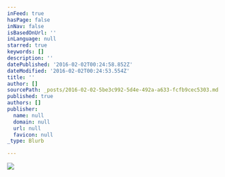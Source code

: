 ```yaml
---
inFeed: true
hasPage: false
inNav: false
isBasedOnUrl: ''
inLanguage: null
starred: true
keywords: []
description: ''
datePublished: '2016-02-02T00:24:58.852Z'
dateModified: '2016-02-02T00:24:53.554Z'
title: ''
author: []
sourcePath: _posts/2016-02-02-5be3c992-5d4e-492a-a633-fcfb9cec5303.md
published: true
authors: []
publisher:
  name: null
  domain: null
  url: null
  favicon: null
_type: Blurb

---
```

![](https://s3-us-west-2.amazonaws.com/the-grid-img/p/e1593287396982491d5c9302ba7ce5e6db5e89ea.jpg)